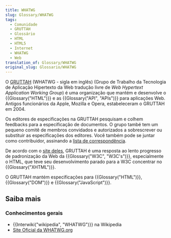 ```yaml
---
title: WHATWG
slug: Glossary/WHATWG
tags:
  - Comunidade
  - GRUTTAH
  - Glossário
  - HTML
  - HTML5
  - Internet
  - WHATWG
  - Web
translation_of: Glossary/WHATWG
original_slug: Glossario/WHATWG
---
```

O [GRUTTAH](https://whatwg.org/) (WHATWG - sigla em inglês) (Grupo de Trabalho da Tecnologia de Aplicação Hipertexto da Web tradução livre de _Web Hypertext Application Working Group_) é uma organização que mantém e desenvolve o {{Glossary("HTML")}} e as {{Glossary("API", "APIs")}} para aplicações Web. Antigos funcionários da Apple, Mozilla e Opera, estabeleceram o GRUTTAH em 2004.

Os editores de especificações na GRUTTAH pesquisam e colhem feedbacks para a especificação de documentos. O grupo també tem um pequeno comitê de membros convidados e autorizados a sobrescrever ou substituir as especificações dos editores.
Você também pode se juntar como contribuidor, assinando a [lista de correspondência](https://whatwg.org/mailing-list).

De acordo com o [site deles](https://wiki.whatwg.org/wiki/FAQ#What_is_the_WHATWG.3F), GRUTTAH é uma resposta ao lento progresso de padronização da Web da {{Glossary("W3C", "W3C's")}}, especialmente o HTML, que teve seu desenvolvimento parado para a W3C concentrar no {{Glossary("XHTML")}}.

O GRUTTAH mantém especificações para {{Glossary("HTML")}}, {{Glossary("DOM")}} e {{Glossary("JavaScript")}}.

## Saiba mais

### Conhecimentos gerais

- {{Interwiki("wikipedia", "WHATWG")}} na Wikipedia
- [Site Oficial da WHATWG.org](http://wiki.whatwg.org/)
